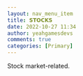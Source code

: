 ```yaml
---
layout: nav_menu_item
title: 𝗦𝗧𝗢𝗖𝗞𝗦
date: 2022-10-27 11:34
author: yeahgamesdevs
comments: true
categories: [Primary]
---
```

Stock market-related.
